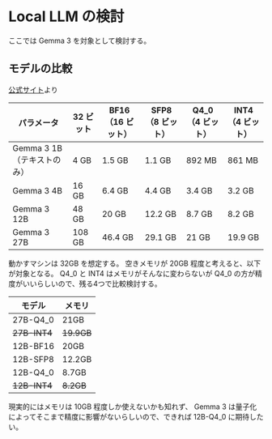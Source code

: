 # Local LLM の検討

ここでは Gemma 3 を対象として検討する。

## モデルの比較

[公式サイト](https://ai.google.dev/gemma/docs/core?hl=ja#sizes)より

| パラメータ | 32 ビット | BF16（16 ビット） | SFP8（8 ビット） | Q4_0（4 ビット） | INT4（4 ビット） |
| --- | --- | --- | --- | --- | --- |
| Gemma 3 1B（テキストのみ） | 4 GB | 1.5 GB | 1.1 GB | 892 MB | 861 MB |
| Gemma 3 4B | 16 GB | 6.4 GB | 4.4 GB | 3.4 GB | 3.2 GB |
| Gemma 3 12B | 48 GB | 20 GB | 12.2 GB | 8.7 GB | 8.2 GB |
| Gemma 3 27B | 108 GB | 46.4 GB | 29.1 GB | 21 GB | 19.9 GB |

動かすマシンは 32GB を想定する。
空きメモリが 20GB 程度と考えると、以下が対象となる。
Q4_0 と INT4 はメモリがそんなに変わらないが Q4_0 の方が精度がいいらしいので、残る4つで比較検討する。

| モデル | メモリ |
| --- | --- |
| 27B-Q4_0 | 21GB |
| ~~27B-INT4~~ | ~~19.9GB~~ |
| 12B-BF16 | 20GB |
| 12B-SFP8 | 12.2GB |
| 12B-Q4_0 | 8.7GB |
| ~~12B-INT4~~ | ~~8.2GB~~ |

現実的にはメモリは 10GB 程度しか使えないかも知れず、
Gemma 3 は量子化によってそこまで精度に影響がないらしいので、できれば 12B-Q4_0 に期待したい。
